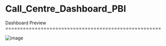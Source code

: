# Call_Centre_Dashboard_PBI

Dashboard Preview =====================================================

![image](https://github.com/user-attachments/assets/399c7fd2-1a2c-4f31-893d-9cebc87d966b)
